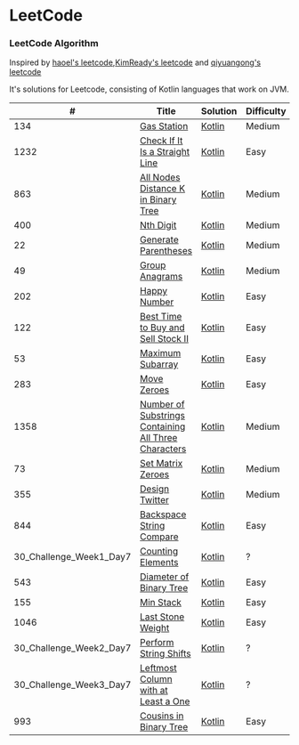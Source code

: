 LeetCode
========

### LeetCode Algorithm

Inspired by [haoel's leetcode](https://github.com/haoel/leetcode),[KimReady's leetcode](https://github.com/KimReady/Leetcode-JVM) and [qiyuangong's leetcode](https://github.com/qiyuangong/leetcode)

It's solutions for Leetcode, consisting of Kotlin languages that work on JVM.

| # | Title | Solution | Difficulty |
|---| ----- | -------- | ---------- |
|134|[Gas Station](https://leetcode.com/problems/gas-station/) | [Kotlin](./CanCompleteCircuit.kt)|Medium|
|1232|[Check If It Is a Straight Line](https://leetcode.com/problems/check-if-it-is-a-straight-line/) | [Kotlin](./Check_if_it_is_a_straight_line.kt)|Easy|
|863|[All Nodes Distance K in Binary Tree](https://leetcode.com/problems/all-nodes-distance-k-in-binary-tree/) | [Kotlin](./DistanceK.kt)|Medium|
|400|[Nth Digit](https://leetcode.com/problems/nth-digit/) | [Kotlin](./FindNthDigit.kt)|Medium|
|22|[Generate Parentheses](https://leetcode.com/problems/generate-parentheses/) | [Kotlin](./GenerateParenthesis.kt)|Medium|
|49|[Group Anagrams](https://leetcode.com/problems/group-anagrams/) | [Kotlin](.GenerateParenthesis.kt)|Medium|
|202|[Happy Number](https://leetcode.com/problems/happy-number/) | [Kotlin](./HappyNumber.kt)|Easy|
|122|[Best Time to Buy and Sell Stock II](https://leetcode.com/problems/best-time-to-buy-and-sell-stock-ii/) | [Kotlin](./MaxProfit.kt)|Easy|
|53|[Maximum Subarray](https://leetcode.com/problems/maximum-subarray/) | [Kotlin](./MaximumSubarray.kt)|Easy|
|283|[Move Zeroes](https://leetcode.com/problems/move-zeroes/) | [Kotlin](./MoveZeroes.kt)|Easy|
|1358|[Number of Substrings Containing All Three Characters](https://leetcode.com/problems/number-of-substrings-containing-all-three-characters/) | [Kotlin](./NumberOfSubstrings.kt)|Medium|
|73|[Set Matrix Zeroes](https://leetcode.com/problems/set-matrix-zeroes/) | [Kotlin](./SetZeroes.kt)|Medium|
|355|[Design Twitter](https://leetcode.com/problems/design-twitter/) | [Kotlin](./Twitter.kt)|Medium|
|844|[Backspace String Compare](https://leetcode.com/problems/backspace-string-compare/) | [Kotlin](./Backspace_String_Compare.kt)|Easy|
|30_Challenge_Week1_Day7|[Counting Elements](https://leetcode.com/explore/challenge/card/30-day-leetcoding-challenge/528/week-1/3289/) | [Kotlin](./CountingElements.kt)|?|
|543|[Diameter of Binary Tree](https://leetcode.com/problems/diameter-of-binary-tree/) | [Kotlin](./Diameter_of_Binary_Tree.kt)|Easy|
|155|[Min Stack](https://leetcode.com/problems/min-stack/) | [Kotlin](./Min_Stack.kt)|Easy|
|1046|[Last Stone Weight](https://leetcode.com/problems/last-stone-weight/) | [Kotlin](./lastStoneWeight.kt)|Easy|
|30_Challenge_Week2_Day7|[Perform String Shifts](https://leetcode.com/explore/challenge/card/30-day-leetcoding-challenge/529/week-2/3299/) | [Kotlin](./stringShift.kt)|?|
|30_Challenge_Week3_Day7|[Leftmost Column with at Least a One](https://leetcode.com/explore/challenge/card/30-day-leetcoding-challenge/530/week-3/3306/) | [Kotlin](./Leftmost_Column_with_at_Least_a_One.kt)|?|
|993|[Cousins in Binary Tree](https://leetcode.com/problems/cousins-in-binary-tree/) | [Kotlin](Cousins_in_Binary_Tree.kt)|Easy|







